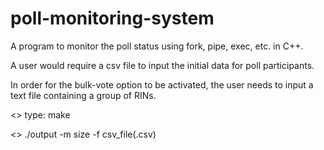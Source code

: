 # poll-monitoring-system

A program to monitor the poll status using fork, pipe, exec, etc. in C++.

A user would require a csv file to input the initial data for poll participants.

In order for the bulk-vote option to be activated, the user needs to input a text file containing a group of RINs.

<<how to compile>>
type: make

<<to run>>
./output -m size -f csv_file(.csv)
